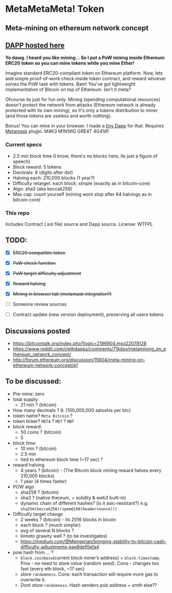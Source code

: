 # MetaMetaMeta! Token

## Meta-mining on ethereum network concept 


## [DAPP hosted here](https://overtorment.github.io/MetaMining/)

**Yo dawg. I heard you like mining... So I put a PoW mining inside 
Ethereum ERC20 token so you can mine tokens while you mine Ether!**

Imagine standard ERC20-compliant token on Ethereum platform.
Now, lets add simple proof-of-work check inside token contract, and reward whoever solves the
PoW task with tokens. Bam! You've got lightweight implementation of Bitcoin on top of Ethereum.
Isn't it meta?

Ofcourse its just for fun only. Mining (spending computational resources) doesn't protect the 
network from attacks (Ethereum network is already protected with its own mining), so it's only
a tokens distribution to miner (and those tokens are useless and worth nothing).

Bonus! You can mine in your browser. I made a [tiny Dapp](https://overtorment.github.io/MetaMining/) for that. Requires [Metamask](https://metamask.io/) plugin.
M4K3 M1N1ИG GЯE4T 4G41И!


### Current specs

* 2.5 min block time (I know, there's no blocks here, its just a figure of speech)
* Block reward: 5 tokens
* Decimals: 8 (digits after dot)
* Halving each: 210,000 blocks (1 year?)
* Difficulty retarget: each block; simple (exactly as in bitcoin-core)
* Algo: sha3 (aka keccak256)
* Max cap: count yourself (mining wont stop after 64 halvings as in bitcoin-core)  

### This repo

Includes Contract (.sol file) source and Dapp source.
License: WTFPL


## TODO:


* [x] ~~ERC20 compatible token~~
* [x] ~~PoW check function~~
* [x] ~~PoW target difficulty adjustment~~
* [x] ~~Reward halving~~
* [x] ~~Mining in browser tab (metamask integration?)~~
* [ ] Someone review sources
* [ ] Contract update (new version deployment), preserving all users tokens


## Discussions posted
* https://bitcointalk.org/index.php?topic=2196804.msg22078128 
* https://www.reddit.com/r/ethdapps/comments/71kdov/metamining_on_ethereum_network_concept/
* http://forum.ethereum.org/discussion/15604/meta-mining-on-ethereum-network-concept/p1

To be discussed:
---------------

* Pre-mine: zero
* total supply: 
    * 21 mln ? (bitcoin)
* How many decimals ? 8. (100,000,000 satoshis per btc)
* token name? `Meta Bitcoin` ?
* token ticker? `META` ? `MET` ? `MBT`
* block reward: 
    * 50 coins ? (bitcoin)
    * 5
* block time:
    * 10 min ? (bitcoin)
    * 2.5 min
    * tied to ethereum block time (~17 sec) ?
* reward halving
    * 4 years ? (bitcoin) - (The Bitcoin block mining reward halves every 210,000 blocks)
    * 1 year (4 times faster)
* POW algo
    * sha256 ? (bitcoin)
    * sha3 ? (native thereum, + solidity & web3 built-in)
    * dynamic chain of different hashes? (is it asic-resistant?)  e.g. `sha256(keccak256(ripemd160(header+nonce)))`
* Difficulty target change
    * 2 weeks ? (bitcoin) - its 2016 blocks in bicoin
    * each block ? (much simpler)
    * avg of several N blocks ?
    * kimoto grawity well ? (to be investigates)
    * https://medium.com/@Mengerian/bringing-stability-to-bitcoin-cash-difficulty-adjustments-eae8def0efa4
* pow hash from ... ?
    * `block.coinbase`(current block miner’s address) + `block.timestamp`. Pros - no need to store value (random seed). Cons - changes too fast (every eth block, ~17 sec)
    * store `randomness`. Cons: each transaction will require more gas to overwrite it.
    * Dont store `randomness`. Hash senders pub address + smth else??
